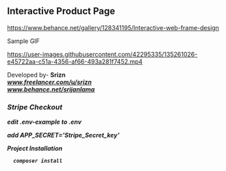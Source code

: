 ## Interactive Product Page 

https://www.behance.net/gallery/128341195/Interactive-web-frame-design

Sample GIF <br/>


https://user-images.githubusercontent.com/42295335/135261026-e45722aa-c51a-4356-af66-493a281f7452.mp4




Developed by- <b>Srizn<b/> <br/>
<i>www.freelancer.com/u/srizn<i/> <br/>
<i>www.behance.net/srijanlama<i/> <br/>

### Stripe Checkout 
 
edit .env-example to .env
  
add APP_SECRET='Stripe_Secret_key'
  
 Project Installation
```
  composer install
 ```

  
